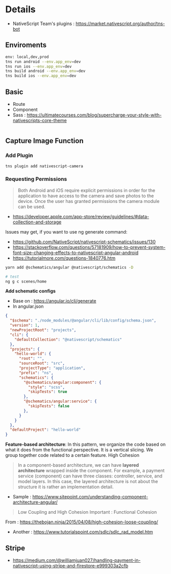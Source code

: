 # Details

- NativeScript Team's plugins : https://market.nativescript.org/author/tns-bot

## Enviroments

```bash
env: local,dev,prod
tns run android --env.app_env=dev
tns run ios --env.app_env=dev
tns build android --env.app_env=dev
tns build ios --env.app_env=dev
```

## Basic

- Route
- Component
- Sass : https://ultimatecourses.com/blog/supercharge-your-style-with-nativescripts-core-theme

```bash


```

## Capture Image Function

### Add Plugin

```bash
tns plugin add nativescript-camera
```

### Requesting Permissions

> Both Android and iOS require explicit permissions in order for the application to have access to the camera and save photos to the device. Once the user has granted permissions the camera module can be used.

- https://developer.apple.com/app-store/review/guidelines/#data-collection-and-storage

Issues may get, if you want to use ng generate command:

- https://github.com/NativeScript/nativescript-schematics/issues/130
- https://stackoverflow.com/questions/57181909/how-to-prevent-system-font-size-changing-effects-to-nativescript-angular-android
- https://tutorialmore.com/questions-1840776.htm

```bash
yarn add @schematics/angular @nativescript/schematics -D

# test
ng g c scenes/home
```

**Add schematic configs**

- Base on : https://angular.io/cli/generate
- In angular.json

```json
{
  "$schema": "./node_modules/@angular/cli/lib/config/schema.json",
  "version": 1,
  "newProjectRoot": "projects",
  "cli": {
    "defaultCollection": "@nativescript/schematics"
  },
  "projects": {
    "hello-world": {
      "root": "",
      "sourceRoot": "src",
      "projectType": "application",
      "prefix": "ns",
      "schematics": {
        "@schematics/angular:component": {
          "style": "scss",
          "skipTests": true
        },
        "@schematics/angular:service": {
          "skipTests": false
        },        
      }      
    }
  },
  "defaultProject": "hello-world"
}
```

**Feature-based architecture**: In this pattern, we organize the code based on what it does from the functional perspective. It is a vertical slicing. We group together code related to a certain feature. High Cohesion

> In a component-based architecture, we can have **layered architecture** wrapped inside the component. For example, a payment service (component) can have three classes: controller, service, and model layers. In this case, the layered architecture is not about the structure it is rather an implementation detail.

- Sample : https://www.sitepoint.com/understanding-component-architecture-angular/

> Low Coupling and High Cohesion
> Important : Functional Cohesion

From : https://thebojan.ninja/2015/04/08/high-cohesion-loose-coupling/

- Another : https://www.tutorialspoint.com/sdlc/sdlc_rad_model.htm

## Stripe

- https://medium.com/@williamjuan027/handling-payment-in-nativescript-using-stripe-and-firestore-e999303a2cfb